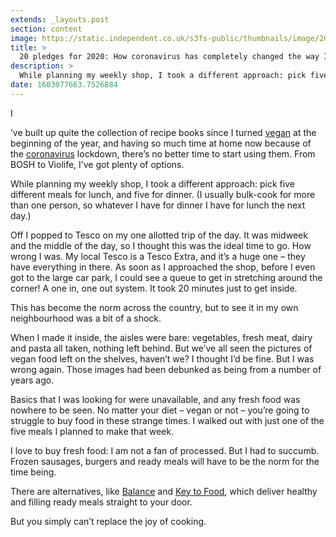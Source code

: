 ```yaml
--- 
extends: _layouts.post 
section: content 
image: https://static.independent.co.uk/s3fs-public/thumbnails/image/2020/03/04/13/vegan-curry-ramen-japan-esay.jpg 
title: > 
  20 pledges for 2020: How coronavirus has completely changed the way I shop for my vegan diet 
description: > 
  While planning my weekly shop, I took a different approach: pick five different meals for lunch, and five for dinner.But we’ve all seen the pictures of vegan food left on the shelves, haven’t we?Basics that I was looking for were unavailable, and any fresh food was nowhere to be seen.No matter your diet – vegan or not – you’re going to struggle to buy food in these strange times.I love to buy fresh food: I am not a fan of processed. 
date: 1603077663.7526884 
--- 
```

<div><p class="sc-pHJJA iocNwz above-article-prompt-donations"></p><p class="sc-qPyvj qchtz">I</p><p>&#8217;ve built up quite the collection of recipe books since I turned <a href="/topic/vegan" class="body-link">vegan</a> at the beginning of the year, and having so much time at home now because of the <a href="/topic/coronavirus" class="body-link">coronavirus</a> lockdown, there&#8217;s no better time to start using them. From BOSH to Violife, I&#8217;ve got plenty of options.</p><p>While planning my weekly shop, I took a different approach: pick five different meals for lunch, and five for dinner. (I usually bulk-cook for more than one person, so whatever I have for dinner I have for lunch the next day.) </p><p></p><p>Off I popped to Tesco on my one allotted trip of the day. It was midweek and the middle of the day, so I thought this was the ideal time to go. How wrong I was. My local Tesco is a Tesco Extra, and it&#8217;s a huge one &#8211; they have everything in there. As soon as I approached the shop, before I even got to the large car park, I could see a queue to get in stretching around the corner! A one in, one out system. It took 20 minutes just to get inside.</p><p id="article-im-prompt"></p><p>This has become the norm across the country, but to see it in my own neighbourhood was a bit of a shock.</p><p></p><p></p><p>When I made it inside, the aisles were bare: vegetables, fresh meat, dairy and pasta all taken, nothing left behind. But we&#8217;ve all seen the pictures of vegan food left on the shelves, haven&#8217;t we? I thought I&#8217;d be fine. But I was wrong again. Those images had been debunked as being from a number of years ago.</p><p>Basics that I was looking for were unavailable, and any fresh food was nowhere to be seen. No matter your diet &#8211; vegan or not &#8211; you&#8217;re going to struggle to buy food in these strange times. I walked out with just one of the five meals I planned to make that week.</p><p id="taboola-carousel-thumbnails"></p><p>I love to buy fresh food: I am not a fan of processed. But I had to succumb. Frozen sausages, burgers and ready meals will have to be the norm for the time being.</p><p>There are alternatives, like <a href="https://www.awin1.com/awclick.php?mid=16134&amp;id=201309&amp;p=https://balancemeals.co.uk/" rel="nofollow" target="_blank" class="body-link">Balance</a> and <a href="https://www.keytofood.co.uk/" rel="nofollow" target="_blank" class="body-link">Key to Food</a>, which deliver healthy and filling ready meals straight to your door.</p><p>But you simply can&#8217;t replace the joy of cooking.</p></div>